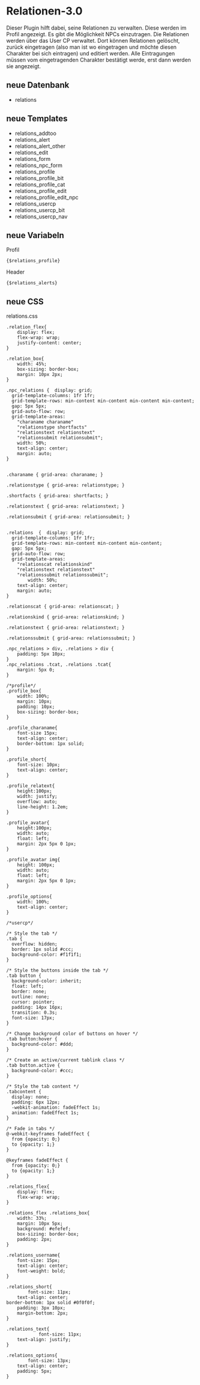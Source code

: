 # Relationen-3.0
Dieser Plugin hilft dabei, seine Relationen zu verwalten. Diese werden im Profil angezeigt. Es gibt die Möglichkeit NPCs einzutragen. Die Relationen werden über das User CP verwaltet. Dort können Relationen gelöscht, zurück eingetragen (also man ist wo eingetragen und möchte diesen Charakter bei sich eintragen) und editiert werden. Alle Eintragungen müssen vom eingetragenden Charakter bestätigt werde, erst dann werden sie angezeigt.

## neue Datenbank
- relations

## neue Templates
- relations_addtoo 	
- relations_alert 	
- relations_alert_other 	
- relations_edit 	
- relations_form 	
- relations_npc_form 	
- relations_profile 	
- relations_profile_bit 	
- relations_profile_cat 	
- relations_profile_edit 	
- relations_profile_edit_npc 	
- relations_usercp 	
- relations_usercp_bit 	
- relations_usercp_nav

## neue Variabeln
Profil
```
{$relations_profile}
```
Header
```
{$relations_alerts}
```

## neue CSS
relations.css
``` 
.relation_flex{
	display: flex;
	flex-wrap: wrap;
	justify-content: center;
}

.relation_box{
	width: 45%;
	box-sizing: border-box;
	margin: 10px 2px;
}

.npc_relations {  display: grid;
  grid-template-columns: 1fr 1fr;
  grid-template-rows: min-content min-content min-content min-content; 
  gap: 5px 5px;
  grid-auto-flow: row;
  grid-template-areas:
    "charaname charaname"
    "relationstype shortfacts"
    "relationstext relationstext"
    "relationsubmit relationsubmit";
	width: 50%;
	text-align: center;
	margin: auto;
}


.charaname { grid-area: charaname; }

.relationstype { grid-area: relationstype; }

.shortfacts { grid-area: shortfacts; }

.relationstext { grid-area: relationstext; }

.relationsubmit { grid-area: relationsubmit; }


.relations  {  display: grid;
  grid-template-columns: 1fr 1fr;
  grid-template-rows: min-content min-content min-content;
  gap: 5px 5px;
  grid-auto-flow: row;
  grid-template-areas:
    "relationscat relationskind"
    "relationstext relationstext"
    "relationssubmit relationssubmit";
		width: 50%;
	text-align: center;
	margin: auto;
}

.relationscat { grid-area: relationscat; }

.relationskind { grid-area: relationskind; }

.relationstext { grid-area: relationstext; }

.relationssubmit { grid-area: relationssubmit; }

.npc_relations > div, .relations > div {
	padding: 5px 10px;	
}
.npc_relations .tcat, .relations .tcat{
	margin: 5px 0;	
}

/*profile*/
.profile_box{
	width: 100%;
	margin: 10px;
	padding: 10px;
	box-sizing: border-box;
}

.profile_charaname{
	font-size 15px;
	text-align: center;
	border-bottom: 1px solid;
}

.profile_short{
	font-size: 10px;
	text-align: center;
}

.profile_relatext{
	height:100px;
	width: justify;
	overflow: auto;
	line-height: 1.2em;
}

.profile_avatar{
	height:100px;
	width: auto;
	float: left;
	margin: 2px 5px 0 1px;
}

.profile_avatar img{
	height: 100px;
	width: auto;
	float: left;
	margin: 2px 5px 0 1px;
}

.profile_options{
	width: 100%;
	text-align: center;
}

/*usercp*/

/* Style the tab */
.tab {
  overflow: hidden;
  border: 1px solid #ccc;
  background-color: #f1f1f1;
}

/* Style the buttons inside the tab */
.tab button {
  background-color: inherit;
  float: left;
  border: none;
  outline: none;
  cursor: pointer;
  padding: 14px 16px;
  transition: 0.3s;
  font-size: 17px;
}

/* Change background color of buttons on hover */
.tab button:hover {
  background-color: #ddd;
}

/* Create an active/current tablink class */
.tab button.active {
  background-color: #ccc;
}

/* Style the tab content */
.tabcontent {
  display: none;
  padding: 6px 12px;
  -webkit-animation: fadeEffect 1s;
  animation: fadeEffect 1s;
}

/* Fade in tabs */
@-webkit-keyframes fadeEffect {
  from {opacity: 0;}
  to {opacity: 1;}
}

@keyframes fadeEffect {
  from {opacity: 0;}
  to {opacity: 1;}
}

.relations_flex{
	display: flex;
	flex-wrap: wrap;
}

.relations_flex .relations_box{
	width: 33%;
	margin: 10px 5px;
	background: #efefef;
	box-sizing: border-box;
	padding: 2px;
}

.relations_username{
	font-size: 15px;
	text-align: center;
	font-weight: bold;
}

.relations_short{
		font-size: 11px;
	text-align: center;
border-bottom: 1px solid #0f0f0f;
	padding: 3px 10px;
	margin-bottom: 2px;
}

.relations_text{
			font-size: 11px;
	text-align: justify;
}

.relations_options{
		font-size: 13px;
	text-align: center;
	padding: 5px;
}
```
